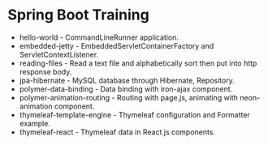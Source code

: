 # Spring Boot Training
- hello-world - CommandLineRunner application.
- embedded-jetty - EmbeddedServletContainerFactory and ServletContextListener.
- reading-files - Read a text file and alphabetically sort then put into http response body.
- jpa-hibernate - MySQL database through Hibernate, Repository.
- polymer-data-binding - Data binding with iron-ajax component.
- polymer-animation-routing - Routing with page.js, animating with neon-animation component.
- thymeleaf-template-engine - Thymeleaf configuration and Formatter example.
- thymeleaf-react - Thymeleaf data in React.js components. 